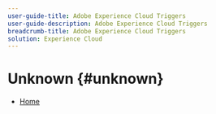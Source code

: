```yaml
---
user-guide-title: Adobe Experience Cloud Triggers
user-guide-description: Adobe Experience Cloud Triggers
breadcrumb-title: Adobe Experience Cloud Triggers
solution: Experience Cloud
---
```

# Unknown {#unknown}

* [Home](home.md)
